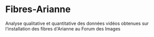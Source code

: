 # Fibres-Arianne
Analyse qualitative et quantitative des données vidéos obtenues sur l'installation des fibres d'Arianne au Forum des Images
